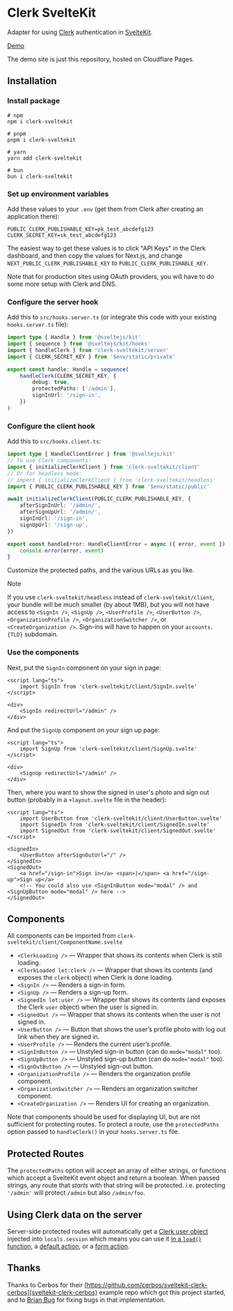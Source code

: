 # Clerk SvelteKit

Adapter for using [Clerk](https://clerk.com/) authentication in [SvelteKit](https://kit.svelte.dev/).

[Demo](https://clerk-sveltekit.markjaquith.com/)

The demo site is just this repository, hosted on Cloudflare Pages.

## Installation

### Install package

```
# npm
npm i clerk-sveltekit

# pnpm
pnpm i clerk-sveltekit

# yarn
yarn add clerk-sveltekit

# bun
bun i clerk-sveltekit
```

### Set up environment variables

Add these values to your `.env` (get them from Clerk after creating an application there):

```env
PUBLIC_CLERK_PUBLISHABLE_KEY=pk_test_abcdefg123
CLERK_SECRET_KEY=sk_test_abcdefg123
```

The easiest way to get these values is to click "API Keys" in the Clerk dashboard, and then copy the values for Next.js, and change `NEXT_PUBLIC_CLERK_PUBLISHABLE_KEY` to `PUBLIC_CLERK_PUBLISHABLE_KEY`.

Note that for production sites using OAuth providers, you will have to do some more setup with Clerk and DNS.

### Configure the server hook

Add this to `src/hooks.server.ts` (or integrate this code with your existing `hooks.server.ts` file):

```typescript
import type { Handle } from '@sveltejs/kit'
import { sequence } from '@sveltejs/kit/hooks'
import { handleClerk } from 'clerk-sveltekit/server'
import { CLERK_SECRET_KEY } from '$env/static/private'

export const handle: Handle = sequence(
	handleClerk(CLERK_SECRET_KEY, {
		debug: true,
		protectedPaths: ['/admin'],
		signInUrl: '/sign-in',
	})
)
```

### Configure the client hook

Add this to `src/hooks.client.ts`:

```typescript
import type { HandleClientError } from '@sveltejs/kit'
// To use Clerk components:
import { initializeClerkClient } from 'clerk-sveltekit/client'
// Or for headless mode:
// import { initializeClerkClient } from 'clerk-sveltekit/headless'
import { PUBLIC_CLERK_PUBLISHABLE_KEY } from '$env/static/public'

await initializeClerkClient(PUBLIC_CLERK_PUBLISHABLE_KEY, {
	afterSignInUrl: '/admin/',
	afterSignUpUrl: '/admin/',
	signInUrl: '/sign-in',
	signUpUrl: '/sign-up',
})

export const handleError: HandleClientError = async ({ error, event }) => {
	console.error(error, event)
}
```

Customize the protected paths, and the various URLs as you like.

> [!NOTE]
> If you use `clerk-sveltekit/headless` instead of `clerk-sveltekit/client`, your bundle will be much smaller (by about 1MB), but you will not have access to `<SignIn />`, `<SignUp />`, `<UserProfile />`, `<UserButton />`, `<OrganizationProfile />`, `<OrganizationSwitcher />`, or `<CreateOrganization />`. Sign-ins will have to happen on your `accounts.{TLD}` subdomain.

### Use the components

Next, put the `SignIn` component on your sign in page:

```svelte
<script lang="ts">
	import SignIn from 'clerk-sveltekit/client/SignIn.svelte'
</script>

<div>
	<SignIn redirectUrl="/admin" />
</div>
```

And put the `SignUp` component on your sign up page:

```svelte
<script lang="ts">
	import SignUp from 'clerk-sveltekit/client/SignUp.svelte'
</script>

<div>
	<SignUp redirectUrl="/admin" />
</div>
```

Then, where you want to show the signed in user's photo and sign out button (probably in a `+layout.svelte` file in the header):

```svelte
<script lang="ts">
	import UserButton from 'clerk-sveltekit/client/UserButton.svelte'
	import SignedIn from 'clerk-sveltekit/client/SignedIn.svelte'
	import SignedOut from 'clerk-sveltekit/client/SignedOut.svelte'
</script>

<SignedIn>
	<UserButton afterSignOutUrl="/" />
</SignedIn>
<SignedOut>
	<a href="/sign-in">Sign in</a> <span>|</span> <a href="/sign-up">Sign up</a>
	<!-- You could also use <SignInButton mode="modal" /> and <SignUpButton mode="modal" /> here -->
</SignedOut>
```

## Components

All components can be imported from `clerk-sveltekit/client/ComponentName.svelte`

- `<ClerkLoading />` — Wrapper that shows its contents when Clerk is still loading.
- `<ClerkLoaded let:clerk />` — Wrapper that shows its contents (and exposes the `clerk` object) when Clerk is done loading.
- `<SignIn />` — Renders a sign-in form.
- `<SignUp />` — Renders a sign-up form.
- `<SignedIn let:user />` — Wrapper that shows its contents (and exposes the Clerk `user` object) when the user is signed in.
- `<SignedOut />` — Wrapper that shows its contents when the user is not signed in.
- `<UserButton />` — Button that shows the user’s profile photo with log out link when they are signed in.
- `<UserProfile />` — Renders the current user’s profile.
- `<SignInButton />` — Unstyled sign-in button (can do `mode="modal"` too).
- `<SignUpButton />` — Unstyled sign-up button (can do `mode="modal"` too).
- `<SignOutButton />` — Unstyled sign-out button.
- `<OrganizationProfile />` — Renders the organization profile component.
- `<OrganizationSwitcher />` — Renders an organization switcher component.
- `<CreateOrganization />` — Renders UI for creating an organization.

Note that components should be used for displaying UI, but are not sufficient for protecting routes. To protect a route, use the `protectedPaths` option passed to `handleClerk()` in your `hooks.server.ts` file.

## Protected Routes

The `protectedPaths` option will accept an array of either strings, or functions which accept a SvelteKit event object and return a boolean. When passed strings, any route that _starts_ with that string will be protected. i.e. protecting `'/admin'` will protect `/admin` but also `/admin/foo`.

## Using Clerk data on the server

Server-side protected routes will automatically get a [Clerk user object](https://clerk.com/docs/references/javascript/user/user) injected into `locals.session` which means you can use it [in a `load()` function](https://kit.svelte.dev/docs/form-actions#loading-data), a [default action](https://kit.svelte.dev/docs/form-actions#default-actions), or a [form action](https://kit.svelte.dev/docs/form-actions).

## Thanks

Thanks to Cerbos for their [https://github.com/cerbos/sveltekit-clerk-cerbos](sveltekit-clerk-cerbos) example repo which got this project started, and to [Brian Bug](https://thebrianbug.com/) for fixing bugs in that implementation.
